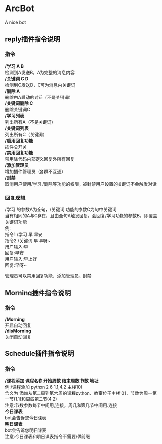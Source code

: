 # ArcBot
A nice bot
## reply插件指令说明
### 指令
**/学习 A B**  
检测到A发送B，A为完整的消息内容  
**/关键词 C D**  
检测到C发送D，C可为消息内关键词  
**/删除 A**  
删除由A启动的对话（不是关键词）  
**/关键词删除 C**  
删除关键词C  
**/学习列表**  
列出所有A（不是关键词）  
**/关键词列表**  
列出所有C（关键词）  
**/启用回复功能**  
插件总开关  
**/禁用回复功能**  
禁用除代码内部定义回复外所有回复  
**/添加管理员**  
增加插件管理员（各群不互通）  
**/封禁**  
取消用户使用/学习 /删除等功能的权限，被封禁用户设置的关键词不会触发对话  
### 回复逻辑
/学习 的参数A为全句，/关键词 功能的参数C为句中关键词  
当有相同的A与C存在，且由全句A触发回复，会回复/学习功能的参数B，即覆盖关键词功能  
例:  
指令1 /学习 早 早安  
指令2 /关键词 早 早呀~  
用户输入:早  
回复:早安  
用户输入:早上好  
回复:早呀~  
  
管理员可以禁用回复功能、添加管理员、封禁  
## Morning插件指令说明
### 指令
**/Morning**  
开启自动回复  
**/disMorning**  
关闭自动回复  

## Schedule插件指令说明
### 指令
**/课程添加 课程名称 开始周数 结束周数 节数 地址**  
例:/课程添加 python 2 6 1.1,4.2 主楼101  
含义为 添加从第二周到第六周的课程python，教室位于主楼101，节数为周一第一节(1.1)和周四第二节(4.2)  
注意:节数参数每节中间用,连接，周几和第几节中间用.连接  
**今日课表**  
bot会告诉您今日课表  
**明日课表**  
bot会告诉您明日课表  
注意:今日课表和明日课表指令不需要/做前缀  